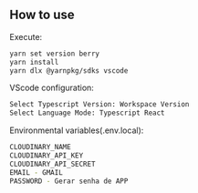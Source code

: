 ## How to use

Execute:

```bash
yarn set version berry
yarn install
yarn dlx @yarnpkg/sdks vscode
```

VScode configuration:

```bash
Select Typescript Version: Workspace Version
Select Language Mode: Typescript React
```

Environmental variables(.env.local):

```bash
CLOUDINARY_NAME
CLOUDINARY_API_KEY
CLOUDINARY_API_SECRET
EMAIL - GMAIL
PASSWORD - Gerar senha de APP
```
